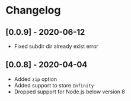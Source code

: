 # Changelog

## [0.0.9] - 2020-06-12

- Fixed subdir dir already exist error

## [0.0.8] - 2020-04-04

- Added `zip` option
- Added support to store `Infinity`
- Dropped support for Node.js below version 8
